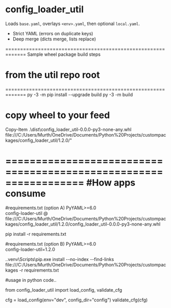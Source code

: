 # config_loader_util

Loads `base.yaml`, overlays `<env>.yaml`, then optional `local.yaml`.
- Strict YAML (errors on duplicate keys)
- Deep merge (dicts merge, lists replace)



=============================================================
Sample wheel package build steps
# from the util repo root
=============================================================
py -3 -m pip install --upgrade build
py -3 -m build
# copy wheel to your feed
Copy-Item .\dist\config_loader_util-0.0.0-py3-none-any.whl file:///C:/Users/Murth/OneDrive/Documents/Python%20Projects/custompackages/config_loader_util/1.2.0/"

=================================================================
#How apps consume
================================================================
#requirements.txt (option A)
PyYAML>=6.0                
config-loader-util @ file:///C:/Users/Murth/OneDrive/Documents/Python%20Projects/custompackages/config_loader_util/1.2.0/config_loader_util-0.0.0-py3-none-any.whl

pip install -r requirements.txt

#requirements.txt (option B)
PyYAML>=6.0                
config-loader-util=1.2.0

.\.venv\Scripts\pip.exe install --no-index --find-links file:///C:/Users/Murth/OneDrive/Documents/Python%20Projects/custompackages 
  -r requirements.txt


#usage in python code..

from config_loader_util import load_config, validate_cfg

cfg = load_config(env="dev", config_dir="config")
validate_cfg(cfg)